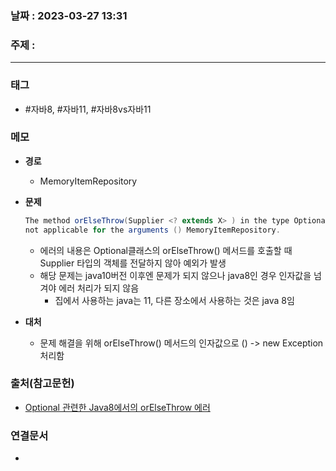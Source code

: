 ### 날짜 : 2023-03-27 13:31
### 주제 :
---
### 태그
* #자바8, #자바11, #자바8vs자바11

### 메모
* **경로**
	* MemoryItemRepository
	
* **문제**
	```java
	The method orElseThrow(Supplier <? extends X> ) in the type Optional<Item> is 
	not applicable for the arguments ()	MemoryItemRepository.
	```
	*  에러의 내용은 Optional클래스의 orElseThrow() 메서드를 호출할 때 Supplier 타입의 객체를 전달하지 않아 예외가 발생
	* 해당 문제는 java10버전 이후엔 문제가 되지 않으나 java8인 경우 인자값을 넘겨야 에러 처리가 되지 않음
		* 집에서 사용하는 java는 11, 다른 장소에서 사용하는 것은 java 8임
	
* **대처**
	* 문제 해결을 위해 orElseThrow() 메서드의 인자값으로 () -> new Exception 처리함

### 출처(참고문헌)
-  [Optional 관련한 Java8에서의 orElseThrow 에러](https://velog.io/@minjung0/JavaSpringBoot-Optional-%EA%B4%80%EB%A0%A8%ED%95%9C-Java8%EC%97%90%EC%84%9C%EC%9D%98-orElseThrow-%EC%97%90%EB%9F%AC0)

### 연결문서
- 
